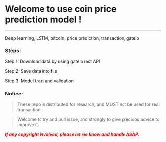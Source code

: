 # Welcome to use coin price prediction model !
***

Deep learning, LSTM, bitcoin, price prediction, transaction, gateio

### Steps:

Step 1: Download data by using gateio rest API

Step 2: Save data into file

Step 3: Model train and validation

### Notice:
>These repo is distributed for research, and MUST not be used for real transaction.

>Welcome to try and pull issue, and strongly to give preciuos advice to improve it.


***<font color='red'>If any copyright involved, please let me know and handle ASAP.</font>***

